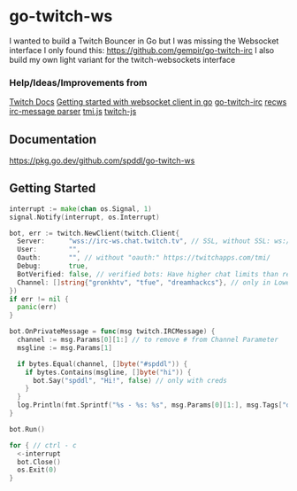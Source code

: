 # go-twitch-ws

I wanted to build a Twitch Bouncer in Go but I was missing the Websocket interface
I only found this: https://github.com/gempir/go-twitch-irc
I also build my own light variant for the twitch-websockets interface

### Help/Ideas/Improvements from

[Twitch Docs](https://dev.twitch.tv/docs/irc/guide#connecting-to-twitch-irc)
[Getting started with websocket client in go](https://medium.com/@sachinshinde7676/getting-started-with-websocket-client-in-go-73baaf8b5caf)
[go-twitch-irc](https://github.com/gempir/go-twitch-irc)
[recws](https://github.com/recws-org/recws)
[irc-message parser](https://github.com/sigkell/irc-message)
[tmi.js](https://github.com/tmijs/tmi.js)
[twitch-js](https://github.com/twitch-js/twitch-js)

## Documentation

https://pkg.go.dev/github.com/spddl/go-twitch-ws

## Getting Started
```go
interrupt := make(chan os.Signal, 1)
signal.Notify(interrupt, os.Interrupt)

bot, err := twitch.NewClient(twitch.Client{
  Server:      "wss://irc-ws.chat.twitch.tv", // SSL, without SSL: ws://irc-ws.chat.twitch.tv
  User:        "",
  Oauth:       "", // without "oauth:" https://twitchapps.com/tmi/
  Debug:       true,
  BotVerified: false, // verified bots: Have higher chat limits than regular users.
  Channel: []string{"gronkhtv", "tfue", "dreamhackcs"}, // only in Lowercase
})
if err != nil {
  panic(err)
}

bot.OnPrivateMessage = func(msg twitch.IRCMessage) {
  channel := msg.Params[0][1:] // to remove # from Channel Parameter
  msgline := msg.Params[1]

  if bytes.Equal(channel, []byte("#spddl")) {
    if bytes.Contains(msgline, []byte("hi")) {
      bot.Say("spddl", "Hi!", false) // only with creds
    }
  }
  log.Println(fmt.Sprintf("%s - %s: %s", msg.Params[0][1:], msg.Tags["display-name"], msg.Params[1]))
}

bot.Run()

for { // ctrl - c
  <-interrupt
  bot.Close()
  os.Exit(0)
}
```
